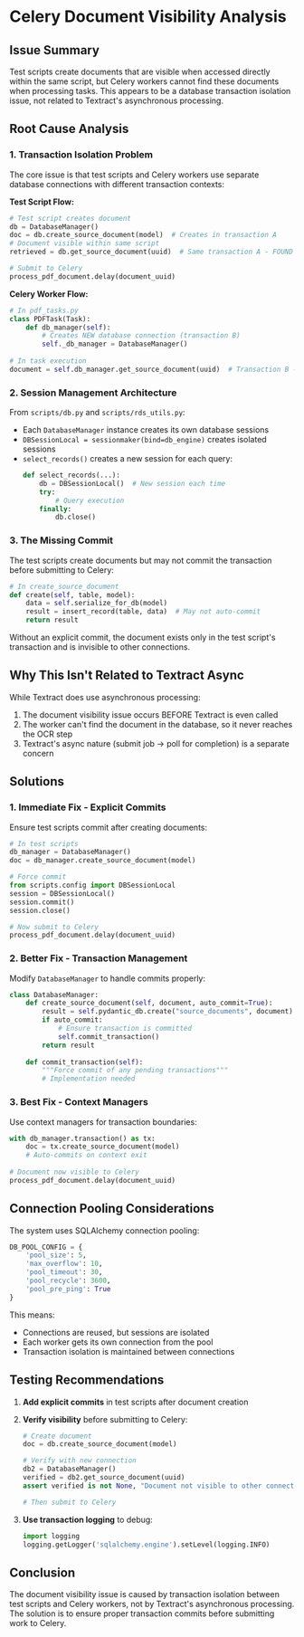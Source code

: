 # Celery Document Visibility Analysis

## Issue Summary

Test scripts create documents that are visible when accessed directly within the same script, but Celery workers cannot find these documents when processing tasks. This appears to be a database transaction isolation issue, not related to Textract's asynchronous processing.

## Root Cause Analysis

### 1. Transaction Isolation Problem

The core issue is that test scripts and Celery workers use separate database connections with different transaction contexts:

**Test Script Flow:**
```python
# Test script creates document
db = DatabaseManager()
doc = db.create_source_document(model)  # Creates in transaction A
# Document visible within same script
retrieved = db.get_source_document(uuid)  # Same transaction A - FOUND

# Submit to Celery
process_pdf_document.delay(document_uuid)
```

**Celery Worker Flow:**
```python
# In pdf_tasks.py
class PDFTask(Task):
    def db_manager(self):
        # Creates NEW database connection (transaction B)
        self._db_manager = DatabaseManager()
        
# In task execution
document = self.db_manager.get_source_document(uuid)  # Transaction B - NOT FOUND
```

### 2. Session Management Architecture

From `scripts/db.py` and `scripts/rds_utils.py`:

- Each `DatabaseManager` instance creates its own database sessions
- `DBSessionLocal = sessionmaker(bind=db_engine)` creates isolated sessions
- `select_records()` creates a new session for each query:
  ```python
  def select_records(...):
      db = DBSessionLocal()  # New session each time
      try:
          # Query execution
      finally:
          db.close()
  ```

### 3. The Missing Commit

The test scripts create documents but may not commit the transaction before submitting to Celery:

```python
# In create_source_document
def create(self, table, model):
    data = self.serialize_for_db(model)
    result = insert_record(table, data)  # May not auto-commit
    return result
```

Without an explicit commit, the document exists only in the test script's transaction and is invisible to other connections.

## Why This Isn't Related to Textract Async

While Textract does use asynchronous processing:
1. The document visibility issue occurs BEFORE Textract is even called
2. The worker can't find the document in the database, so it never reaches the OCR step
3. Textract's async nature (submit job → poll for completion) is a separate concern

## Solutions

### 1. Immediate Fix - Explicit Commits

Ensure test scripts commit after creating documents:

```python
# In test scripts
db_manager = DatabaseManager()
doc = db_manager.create_source_document(model)

# Force commit
from scripts.config import DBSessionLocal
session = DBSessionLocal()
session.commit()
session.close()

# Now submit to Celery
process_pdf_document.delay(document_uuid)
```

### 2. Better Fix - Transaction Management

Modify `DatabaseManager` to handle commits properly:

```python
class DatabaseManager:
    def create_source_document(self, document, auto_commit=True):
        result = self.pydantic_db.create("source_documents", document)
        if auto_commit:
            # Ensure transaction is committed
            self.commit_transaction()
        return result
    
    def commit_transaction(self):
        """Force commit of any pending transactions"""
        # Implementation needed
```

### 3. Best Fix - Context Managers

Use context managers for transaction boundaries:

```python
with db_manager.transaction() as tx:
    doc = tx.create_source_document(model)
    # Auto-commits on context exit
    
# Document now visible to Celery
process_pdf_document.delay(document_uuid)
```

## Connection Pooling Considerations

The system uses SQLAlchemy connection pooling:
```python
DB_POOL_CONFIG = {
    'pool_size': 5,
    'max_overflow': 10,
    'pool_timeout': 30,
    'pool_recycle': 3600,
    'pool_pre_ping': True
}
```

This means:
- Connections are reused, but sessions are isolated
- Each worker gets its own connection from the pool
- Transaction isolation is maintained between connections

## Testing Recommendations

1. **Add explicit commits** in test scripts after document creation
2. **Verify visibility** before submitting to Celery:
   ```python
   # Create document
   doc = db.create_source_document(model)
   
   # Verify with new connection
   db2 = DatabaseManager()
   verified = db2.get_source_document(uuid)
   assert verified is not None, "Document not visible to other connections"
   
   # Then submit to Celery
   ```

3. **Use transaction logging** to debug:
   ```python
   import logging
   logging.getLogger('sqlalchemy.engine').setLevel(logging.INFO)
   ```

## Conclusion

The document visibility issue is caused by transaction isolation between test scripts and Celery workers, not by Textract's asynchronous processing. The solution is to ensure proper transaction commits before submitting work to Celery.